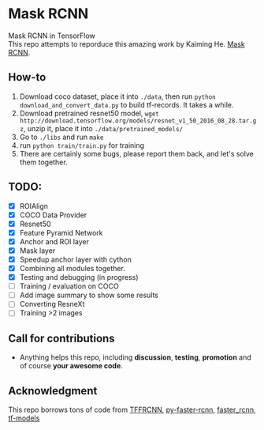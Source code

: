 # Mask RCNN
Mask RCNN in TensorFlow  
This repo attempts to reporduce this amazing work by Kaiming He.
[Mask RCNN](https://arxiv.org/abs/1703.06870).

## How-to
1. Download coco dataset, place it into `./data`, then run `python download_and_convert_data.py` to build tf-records. It takes a while.
2. Download pretrained resnet50 model, `wget http://download.tensorflow.org/models/resnet_v1_50_2016_08_28.tar.gz`, unzip it, place it into `./data/pretrained_models/`
3. Go to `./libs` and run `make`
4. run `python train/train.py` for training 
5. There are certainly some bugs, please report them back, and let's solve them together.

## TODO:
- [x] ROIAlign
- [x] COCO Data Provider
- [x] Resnet50
- [x] Feature Pyramid Network
- [x] Anchor and ROI layer
- [x] Mask layer
- [x] Speedup anchor layer with cython
- [x] Combining all modules together. 
- [x] Testing and debugging (in progress)
- [ ] Training / evaluation on COCO
- [ ] Add image summary to show some results
- [ ] Converting ResneXt
- [ ] Training >2 images

## Call for contributions
- Anything helps this repo, including **discussion**, **testing**, **promotion** and of course **your awesome code**. 

## Acknowledgment
This repo borrows tons of code from [TFFRCNN](https://github.com/CharlesShang/TFFRCNN), [py-faster-rcnn](https://github.com/rbgirshick/py-faster-rcnn), [faster_rcnn](https://github.com/ShaoqingRen/faster_rcnn), [tf-models](https://github.com/tensorflow/models)
